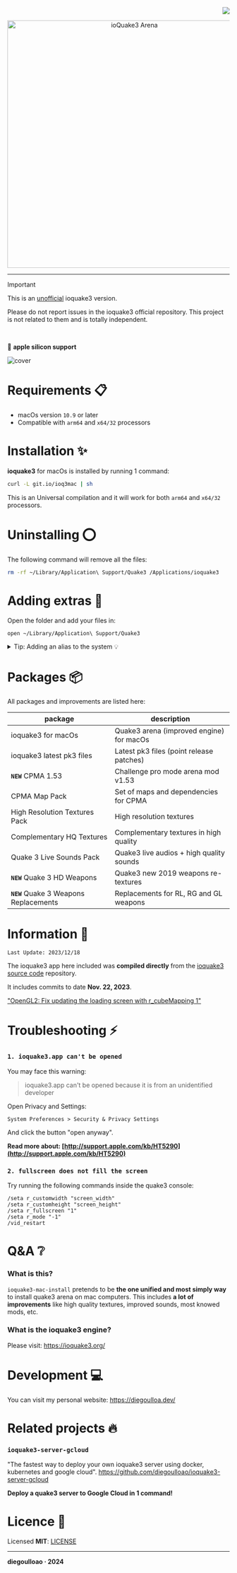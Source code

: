 <p align="right">
  <img src="https://img.shields.io/github/stars/diegoulloao/ioquake3-mac-install?color=red&style=for-the-badge" />
</p>

<p align="center">
  <img src="https://github.com/diegoulloao/ioquake3-mac-install/raw/master/logo.png" alt="ioQuake3 Arena" width="560"/>
</p>

---

> [!IMPORTANT]
> This is an [unofficial](#) ioquake3 version.
>
> Please do not report issues in the ioquake3 official repository.</a> This project is not related to them and is totally independent.

<br/>

 **apple silicon support**

![cover](https://github.com/diegoulloao/ioquake3-mac-install/blob/master/screenshots/cover.png?raw=true)

# Requirements 📋

- macOs version `10.9` or later
- Compatible with `arm64` and `x64/32` processors

# Installation ✨

**ioquake3** for macOs is installed by running 1 command:

```sh
curl -L git.io/ioq3mac | sh
```

This is an Universal compilation and it will work for both `arm64` and `x64/32` processors.

# Uninstalling ⭕

The following command will remove all the files:

```sh
rm -rf ~/Library/Application\ Support/Quake3 /Applications/ioquake3
```

# Adding extras 🚀

Open the folder and add your files in:

```sh
open ~/Library/Application\ Support/Quake3
```

<details>
    <summary>Tip: Adding an alias to the system 💡</summary>

<br />

Alternatively you can add an alias to `.bashrc` or `.zshrc`:

```sh
alias q3folder="open ~/Library/Application\ Support/Quake3"
```

Then is available for use:

```sh
q3folder
```

</details>

# Packages 📦

All packages and improvements are listed here:

| package                                | description                              |
| -------------------------------------- | ---------------------------------------- |
| ioquake3 for macOs                     | Quake3 arena (improved engine) for macOs |
| ioquake3 latest pk3 files              | Latest pk3 files (point release patches) |
| **`NEW`** CPMA 1.53                    | Challenge pro mode arena mod v1.53       |
| CPMA Map Pack                          | Set of maps and dependencies for CPMA    |
| High Resolution Textures Pack          | High resolution textures                 |
| Complementary HQ Textures              | Complementary textures in high quality   |
| Quake 3 Live Sounds Pack               | Quake3 live audios + high quality sounds |
| **`NEW`** Quake 3 HD Weapons           | Quake3 new 2019 weapons re-textures      |
| **`NEW`** Quake 3 Weapons Replacements | Replacements for RL, RG and GL weapons   |

# Information 💎

`Last Update: 2023/12/18`

The ioquake3 app here included was **compiled directly** from the [ioquake3 source code](https://github.com/ioquake/ioq3) repository.

It includes commits to date **Nov. 22, 2023**.

["OpenGL2: Fix updating the loading screen with r_cubeMapping 1"](https://github.com/ioquake/ioq3/tree/972635ea5a3d1057d9a958c2cb1815dff05ab33b)

# Troubleshooting ⚡️

### `1. ioquake3.app can't be opened`

You may face this warning:

> ioquake3.app can't be opened because it is from an unidentified developer

Open Privacy and Settings:

`System Preferences > Security & Privacy Settings`

And click the button "open anyway".

**Read more about: [http://support.apple.com/kb/HT5290](http://support.apple.com/kb/HT5290)**

### `2. fullscreen does not fill the screen`

Try running the following commands inside the quake3 console:

```
/seta r_customwidth "screen_width"
/seta r_customheight "screen_height"
/seta r_fullscreen "1"
/seta r_mode "-1"
/vid_restart
```

# Q&A ❔

### What is this?

`ioquake3-mac-install` pretends to be **the one unified and most simply way** to install quake3 arena on mac computers.
This includes **a lot of improvements** like high quality textures, improved sounds, most knowed mods, etc.

### What is the ioquake3 engine?

Please visit: https://ioquake3.org/

# Development 💻

You can visit my personal website: https://diegoulloa.dev/

# Related projects 🔥

### `ioquake3-server-gcloud`

"The fastest way to deploy your own ioquake3 server using docker, kubernetes and google cloud".
https://github.com/diegoulloao/ioquake3-server-gcloud

**Deploy a quake3 server to Google Cloud in 1 command!**

# Licence 📄

Licensed **MIT**: [LICENSE](https://github.com/diegoulloao/ioquake3-mac-install/blob/master/LICENSE)

---

**diegoulloao · 2024**
